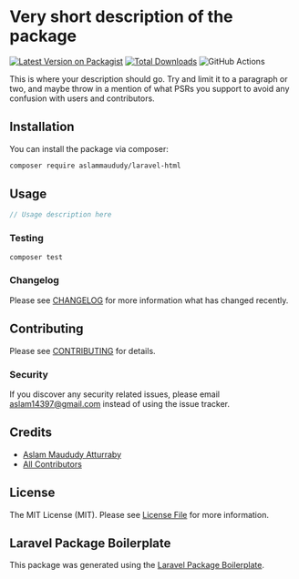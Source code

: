 # Very short description of the package

[![Latest Version on Packagist](https://img.shields.io/packagist/v/aslammaududy/laravel-html.svg?style=flat-square)](https://packagist.org/packages/aslammaududy/laravel-html)
[![Total Downloads](https://img.shields.io/packagist/dt/aslammaududy/laravel-html.svg?style=flat-square)](https://packagist.org/packages/aslammaududy/laravel-html)
![GitHub Actions](https://github.com/aslammaududy/laravel-html/actions/workflows/main.yml/badge.svg)

This is where your description should go. Try and limit it to a paragraph or two, and maybe throw in a mention of what PSRs you support to avoid any confusion with users and contributors.

## Installation

You can install the package via composer:

```bash
composer require aslammaududy/laravel-html
```

## Usage

```php
// Usage description here
```

### Testing

```bash
composer test
```

### Changelog

Please see [CHANGELOG](CHANGELOG.md) for more information what has changed recently.

## Contributing

Please see [CONTRIBUTING](CONTRIBUTING.md) for details.

### Security

If you discover any security related issues, please email aslam14397@gmail.com instead of using the issue tracker.

## Credits

-   [Aslam Maududy Atturraby](https://github.com/aslammaududy)
-   [All Contributors](../../contributors)

## License

The MIT License (MIT). Please see [License File](LICENSE.md) for more information.

## Laravel Package Boilerplate

This package was generated using the [Laravel Package Boilerplate](https://laravelpackageboilerplate.com).
